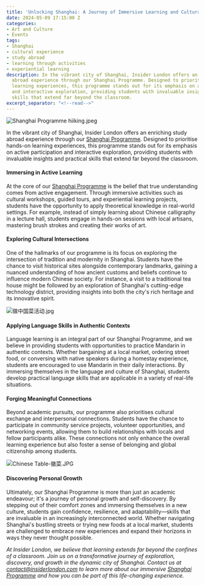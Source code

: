 ```yaml
---
title: 'Unlocking Shanghai: A Journey of Immersive Learning and Cultural Discovery'
date: 2024-05-09 17:15:00 Z
categories:
- Art and Culture
- Events
tags:
- Shanghai
- cultural experience
- study abroad
- learning through activities
- experiential learning
description: In the vibrant city of Shanghai, Insider London offers an enriching study
  abroad experience through our Shanghai Programme. Designed to prioritise hands-on
  learning experiences, this programme stands out for its emphasis on active participation
  and interactive exploration, providing students with invaluable insights and practical
  skills that extend far beyond the classroom.
excerpt_separator: "<!--read-->"
---
```


![Shanghai Programme hiiking.jpeg](/uploads/Shanghai%20Programme%20hiiking.jpeg)

In the vibrant city of Shanghai, Insider London offers an enriching study abroad experience through our [Shanghai Programme](https://www.insiderlondon.com/asia/shanghai/immersive-programme/). Designed to prioritise hands-on learning experiences, this programme stands out for its emphasis on active participation and interactive exploration, providing students with invaluable insights and practical skills that extend far beyond the classroom.

<!--read-->

#### Immersing in Active Learning

At the core of our [Shanghai Programme](https://www.insiderlondon.com/asia/shanghai/immersive-programme/) is the belief that true understanding comes from active engagement. Through immersive activities such as cultural workshops, guided tours, and experiential learning projects, students have the opportunity to apply theoretical knowledge in real-world settings. For example, instead of simply learning about Chinese calligraphy in a lecture hall, students engage in hands-on sessions with local artisans, mastering brush strokes and creating their works of art.

#### Exploring Cultural Intersections

One of the hallmarks of our programme is its focus on exploring the intersection of tradition and modernity in Shanghai. Students have the chance to visit historical sites alongside contemporary landmarks, gaining a nuanced understanding of how ancient customs and beliefs continue to influence modern Chinese society. For instance, a visit to a traditional tea house might be followed by an exploration of Shanghai's cutting-edge technology district, providing insights into both the city's rich heritage and its innovative spirit.

![做中国菜活动.jpg](/uploads/%E5%81%9A%E4%B8%AD%E5%9B%BD%E8%8F%9C%E6%B4%BB%E5%8A%A8.jpg)

#### Applying Language Skills in Authentic Contexts

Language learning is an integral part of our Shanghai Programme, and we believe in providing students with opportunities to practice Mandarin in authentic contexts. Whether bargaining at a local market, ordering street food, or conversing with native speakers during a homestay experience, students are encouraged to use Mandarin in their daily interactions. By immersing themselves in the language and culture of Shanghai, students develop practical language skills that are applicable in a variety of real-life situations.

#### Forging Meaningful Connections

Beyond academic pursuits, our programme also prioritises cultural exchange and interpersonal connections. Students have the chance to participate in community service projects, volunteer opportunities, and networking events, allowing them to build relationships with locals and fellow participants alike. These connections not only enhance the overall learning experience but also foster a sense of belonging and global citizenship among students.

![Chinese Table-徽菜.JPG](/uploads/Chinese%20Table-%E5%BE%BD%E8%8F%9C.JPG)

#### Discovering Personal Growth

Ultimately, our Shanghai Programme is more than just an academic endeavour; it's a journey of personal growth and self-discovery. By stepping out of their comfort zones and immersing themselves in a new culture, students gain confidence, resilience, and adaptability—skills that are invaluable in an increasingly interconnected world. Whether navigating Shanghai's bustling streets or trying new foods at a local market, students are challenged to embrace new experiences and expand their horizons in ways they never thought possible.

*At Insider London, we believe that learning extends far beyond the confines of a classroom. Join us on a transformative journey of exploration, discovery, and growth in the dynamic city of Shanghai. Contact us at [contact@insiderlondon.com](mailto:contact@insiderlondon.com) to learn more about our immersive [Shanghai Programme](https://www.insiderlondon.com/asia/shanghai/immersive-programme/) and how you can be part of this life-changing experience.*